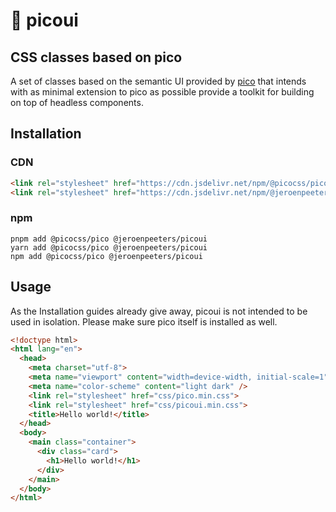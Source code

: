# 💖 picoui

## CSS classes based on pico

A set of classes based on the semantic UI provided by [pico](https://github.com/picocss/pico) that intends with as minimal extension to pico as possible provide a toolkit for building on top of headless components.

## Installation

### CDN

```html
<link rel="stylesheet" href="https://cdn.jsdelivr.net/npm/@picocss/pico@2/css/pico.min.css" />
<link rel="stylesheet" href="https://cdn.jsdelivr.net/npm/@jeroenpeeters/picoui@next/css/ui/picoui.min.css" />
```

### npm

```shell
pnpm add @picocss/pico @jeroenpeeters/picoui
yarn add @picocss/pico @jeroenpeeters/picoui
npm add @picocss/pico @jeroenpeeters/picoui
```

## Usage

As the Installation guides already give away, picoui is not intended to be used in isolation. Please make sure pico itself is installed as well.

```HTML
<!doctype html>
<html lang="en">
  <head>
    <meta charset="utf-8">
    <meta name="viewport" content="width=device-width, initial-scale=1">
    <meta name="color-scheme" content="light dark" />
    <link rel="stylesheet" href="css/pico.min.css">
    <link rel="stylesheet" href="css/picoui.min.css">
    <title>Hello world!</title>
  </head>
  <body>
    <main class="container">
      <div class="card">
        <h1>Hello world!</h1>
      </div>
    </main>
  </body>
</html>
```
